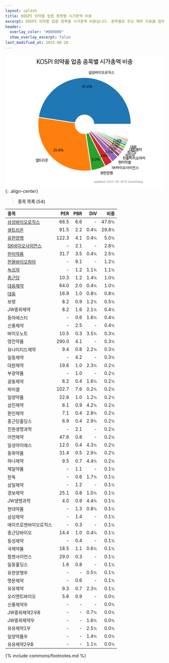 ```yaml
---
layout: splash
title: KOSPI 의약품 업종 종목별 시가총액 비중
excerpt: KOSPI 의약품 업종 종목별 시가총액 비중입니다. 종목별로 주요 재무 지표를 함께 표시합니다.
header:
  overlay_color: "#800000"
  show_overlay_excerpt: false
last_modified_at: 2025-08-28
---
```



![KOSPI 의약품 업종 종목별 시가총액 비중](/stats/sector/images/kospi_업종_의약품_종목.png){: .align-center}


> **종목 목록 (54)**<a id="list"></a>

| **종목** | **PER** | **PBR** | **DIV** | **비중** |
| :------- | ------: | ------: | ------: | -------: |
| [삼성바이오로직스](/207940/) | 66.5 | 6.6 | - | 47.6<small>%</small> |
| [셀트리온](/068270/) | 91.5 | 2.2 | 0.4<small>%</small> | 29.8<small>%</small> |
| [유한양행](/000100/) | 122.3 | 4.1 | 0.4<small>%</small> | 5.0<small>%</small> |
| [SK바이오사이언스](/302440/) | - | 2.1 | - | 2.8<small>%</small> |
| [한미약품](/128940/) | 31.7 | 3.5 | 0.4<small>%</small> | 2.5<small>%</small> |
| [한올바이오파마](/009420/) | - | 9.1 | - | 1.2<small>%</small> |
| [녹십자](/006280/) | - | 1.2 | 1.1<small>%</small> | 1.1<small>%</small> |
| [종근당](/185750/) | 10.3 | 1.2 | 1.4<small>%</small> | 1.0<small>%</small> |
| [대웅제약](/069620/) | 64.0 | 2.0 | 0.4<small>%</small> | 1.0<small>%</small> |
| [대웅](/003090/) | 16.9 | 1.0 | 0.8<small>%</small> | 0.8<small>%</small> |
| 보령 | 8.2 | 0.9 | 1.2<small>%</small> | 0.5<small>%</small> |
| JW중외제약 | 8.2 | 1.6 | 2.1<small>%</small> | 0.4<small>%</small> |
| 동아에스티 | - | 0.6 | 1.6<small>%</small> | 0.4<small>%</small> |
| 신풍제약 | - | 2.5 | - | 0.4<small>%</small> |
| 바이오노트 | 10.5 | 0.3 | 3.5<small>%</small> | 0.3<small>%</small> |
| 영진약품 | 290.0 | 4.1 | - | 0.3<small>%</small> |
| 유나이티드제약 | 9.4 | 0.8 | 2.2<small>%</small> | 0.3<small>%</small> |
| 일동제약 | - | 4.2 | - | 0.3<small>%</small> |
| 대원제약 | 19.6 | 1.0 | 2.3<small>%</small> | 0.2<small>%</small> |
| 부광약품 | - | 1.0 | - | 0.2<small>%</small> |
| 광동제약 | 6.2 | 0.4 | 1.6<small>%</small> | 0.2<small>%</small> |
| 파미셀 | 102.7 | 7.6 | 0.2<small>%</small> | 0.2<small>%</small> |
| 일양약품 | 22.6 | 1.0 | 1.2<small>%</small> | 0.2<small>%</small> |
| 삼진제약 | 6.1 | 0.9 | 4.2<small>%</small> | 0.2<small>%</small> |
| 환인제약 | 7.1 | 0.4 | 2.8<small>%</small> | 0.2<small>%</small> |
| 종근당홀딩스 | 6.9 | 0.4 | 2.9<small>%</small> | 0.2<small>%</small> |
| 진원생명과학 | - | 2.1 | - | 0.2<small>%</small> |
| 이연제약 | 47.6 | 0.8 | - | 0.2<small>%</small> |
| 일성아이에스 | 12.0 | 0.4 | 4.3<small>%</small> | 0.2<small>%</small> |
| 동화약품 | 31.4 | 0.5 | 2.9<small>%</small> | 0.2<small>%</small> |
| 하나제약 | 9.5 | 0.7 | 4.4<small>%</small> | 0.2<small>%</small> |
| 제일약품 | - | 1.1 | - | 0.1<small>%</small> |
| 한독 | - | 0.6 | 1.7<small>%</small> | 0.1<small>%</small> |
| 삼일제약 | - | 1.2 | - | 0.1<small>%</small> |
| 경보제약 | 25.1 | 0.8 | 1.0<small>%</small> | 0.1<small>%</small> |
| JW생명과학 | 4.0 | 0.9 | 4.4<small>%</small> | 0.1<small>%</small> |
| 현대약품 | - | 1.3 | 0.8<small>%</small> | 0.1<small>%</small> |
| 삼성제약 | - | 1.4 | - | 0.1<small>%</small> |
| 에이프로젠바이오로직스 | - | 0.3 | - | 0.1<small>%</small> |
| 종근당바이오 | 14.4 | 1.0 | 0.4<small>%</small> | 0.1<small>%</small> |
| 동성제약 | - | 0.4 | - | 0.1<small>%</small> |
| 국제약품 | 18.5 | 1.1 | 0.6<small>%</small> | 0.1<small>%</small> |
| 팜젠사이언스 | 29.0 | 0.3 | - | 0.1<small>%</small> |
| 일동홀딩스 | 1.6 | 0.8 | - | 0.1<small>%</small> |
| 유한양행우 | - | - | 0.5<small>%</small> | 0.1<small>%</small> |
| 명문제약 | - | 0.6 | - | 0.1<small>%</small> |
| 유유제약 | 9.3 | 0.7 | 2.3<small>%</small> | 0.1<small>%</small> |
| 오리엔트바이오 | 5.6 | 0.9 | - | 0.0<small>%</small> |
| 신풍제약우 | - | - | - | 0.0<small>%</small> |
| JW중외제약2우B | - | - | 0.7<small>%</small> | 0.0<small>%</small> |
| JW중외제약우 | - | - | 1.6<small>%</small> | 0.0<small>%</small> |
| 유유제약1우 | - | - | 2.5<small>%</small> | 0.0<small>%</small> |
| 일양약품우 | - | - | 1.4<small>%</small> | 0.0<small>%</small> |
| 유유제약2우B | - | - | 1.1<small>%</small> | 0.0<small>%</small> |

{% include commons/footnotes.md %}